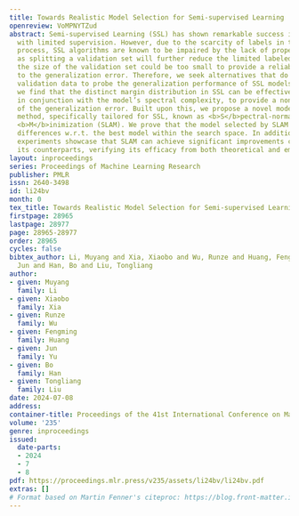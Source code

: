 ```yaml
---
title: Towards Realistic Model Selection for Semi-supervised Learning
openreview: VoMPNYTZud
abstract: Semi-supervised Learning (SSL) has shown remarkable success in applications
  with limited supervision. However, due to the scarcity of labels in the training
  process, SSL algorithms are known to be impaired by the lack of proper model selection,
  as splitting a validation set will further reduce the limited labeled data, and
  the size of the validation set could be too small to provide a reliable indication
  to the generalization error. Therefore, we seek alternatives that do not rely on
  validation data to probe the generalization performance of SSL models. Specifically,
  we find that the distinct margin distribution in SSL can be effectively utilized
  in conjunction with the model’s spectral complexity, to provide a non-vacuous indication
  of the generalization error. Built upon this, we propose a novel model selection
  method, specifically tailored for SSL, known as <b>S</b>pectral-normalized <b>La</b>beled-margin
  <b>M</b>inimization (SLAM). We prove that the model selected by SLAM has upper-bounded
  differences w.r.t. the best model within the search space. In addition, comprehensive
  experiments showcase that SLAM can achieve significant improvements compared to
  its counterparts, verifying its efficacy from both theoretical and empirical standpoints.
layout: inproceedings
series: Proceedings of Machine Learning Research
publisher: PMLR
issn: 2640-3498
id: li24bv
month: 0
tex_title: Towards Realistic Model Selection for Semi-supervised Learning
firstpage: 28965
lastpage: 28977
page: 28965-28977
order: 28965
cycles: false
bibtex_author: Li, Muyang and Xia, Xiaobo and Wu, Runze and Huang, Fengming and Yu,
  Jun and Han, Bo and Liu, Tongliang
author:
- given: Muyang
  family: Li
- given: Xiaobo
  family: Xia
- given: Runze
  family: Wu
- given: Fengming
  family: Huang
- given: Jun
  family: Yu
- given: Bo
  family: Han
- given: Tongliang
  family: Liu
date: 2024-07-08
address:
container-title: Proceedings of the 41st International Conference on Machine Learning
volume: '235'
genre: inproceedings
issued:
  date-parts:
  - 2024
  - 7
  - 8
pdf: https://proceedings.mlr.press/v235/assets/li24bv/li24bv.pdf
extras: []
# Format based on Martin Fenner's citeproc: https://blog.front-matter.io/posts/citeproc-yaml-for-bibliographies/
---
```

